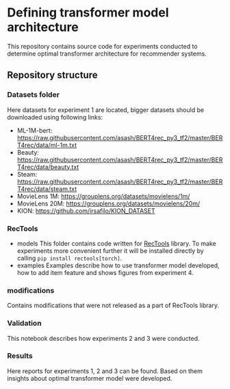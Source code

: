 # Defining transformer model architecture
This repository contains source code for experiments conducted to determine optimal transformer architecture for recommender systems.

## Repository structure

### Datasets folder
Here datasets for experiment 1 are located, bigger datasets should be downloaded using following links:
- ML-1M-bert: https://raw.githubusercontent.com/asash/BERT4rec_py3_tf2/master/BERT4rec/data/ml-1m.txt
- Beauty: https://raw.githubusercontent.com/asash/BERT4rec_py3_tf2/master/BERT4rec/data/beauty.txt
- Steam: https://raw.githubusercontent.com/asash/BERT4rec_py3_tf2/master/BERT4rec/data/steam.txt
- MovieLens 1M: https://grouplens.org/datasets/movielens/1m/
- MovieLens 20M: https://grouplens.org/datasets/movielens/20m/
- KION: https://github.com/irsafilo/KION_DATASET

### RecTools 
- models
This folder contains code written for [RecTools](https://github.com/MobileTeleSystems/RecTools) library. To make experiments more convenient further it will be installed directly by calling ```pip install rectools[torch]```.
- examples
Examples describe how to use transformer model developed, how to add item feature and shows figures from experiment 4.

### modifications
Contains modifications that were not released as a part of RecTools library.

### Validation
This notebook describes how experiments 2 and 3 were conducted.

### Results
Here reports for experiments 1, 2 and 3 can be found. Based on them insights about optimal transformer model were developed.
